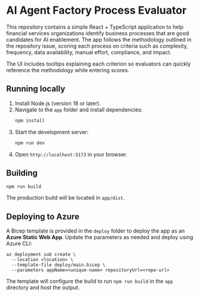 # AI Agent Factory Process Evaluator

This repository contains a simple React + TypeScript application to help financial services organizations identify business processes that are good candidates for AI enablement. The app follows the methodology outlined in the repository issue, scoring each process on criteria such as complexity, frequency, data availability, manual effort, compliance, and impact.

The UI includes tooltips explaining each criterion so evaluators can quickly reference the methodology while entering scores.

## Running locally

1. Install Node.js (version 18 or later).
2. Navigate to the `app` folder and install dependencies:
   ```bash
   npm install
   ```
3. Start the development server:
   ```bash
   npm run dev
   ```
4. Open `http://localhost:5173` in your browser.

## Building

```
npm run build
```
The production build will be located in `app/dist`.

## Deploying to Azure

A Bicep template is provided in the `deploy` folder to deploy the app as an **Azure Static Web App**. Update the parameters as needed and deploy using Azure CLI:

```
az deployment sub create \
  --location <location> \
  --template-file deploy/main.bicep \
  --parameters appName=<unique-name> repositoryUrl=<repo-url>
```

The template will configure the build to run `npm run build` in the `app` directory and host the output.
